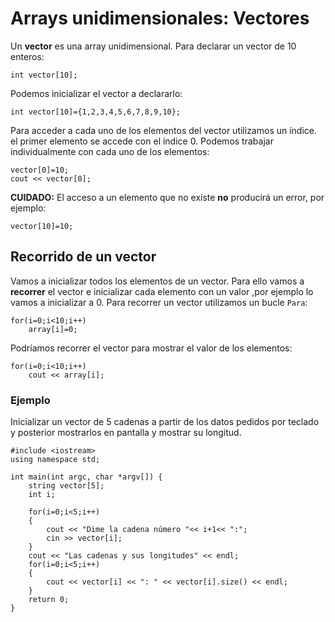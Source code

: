 # Arrays unidimensionales: Vectores

Un **vector** es una array unidimensional. Para declarar un vector de 10 enteros:

	int vector[10];

Podemos inicializar el vector a declararlo:

	int vector[10]={1,2,3,4,5,6,7,8,9,10};

Para acceder a cada uno de los elementos del vector utilizamos un índice. el primer elemento se accede con el índice 0. Podemos trabajar individualmente con cada uno de los elementos:

	vector[0]=10;
	cout << vector[0];

**CUIDADO:** El acceso a un elemento que no existe **no** producirá un error, por ejemplo:

	vector[10]=10;

## Recorrido de un vector

Vamos a inicializar todos los elementos de un vector. Para ello vamos a **recorrer** el vector e inicializar cada elemento con un valor ,por ejemplo lo vamos a inicializar a 0. Para recorrer un vector utilizamos un bucle `Para`:

	for(i=0;i<10;i++)
		array[i]=0;

Podríamos recorrer el vector para mostrar el valor de los elementos:

	for(i=0;i<10;i++)
		cout << array[i];

### Ejemplo

Inicializar un vector de 5 cadenas a partir de los datos pedidos por teclado y posterior mostrarlos en pantalla y mostrar su longitud.

    #include <iostream>
    using namespace std;

    int main(int argc, char *argv[]) {
	    string vector[5];
        int i;
		
		for(i=0;i<5;i++)
		{
			cout << "Dime la cadena número "<< i+1<< ":";
			cin >> vector[i];
		}
		cout << "Las cadenas y sus longitudes" << endl;
		for(i=0;i<5;i++)
		{
			cout << vector[i] << ": " << vector[i].size() << endl;
		}
        return 0;
	}
	
